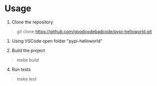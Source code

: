 # Usage
1. Clone the repository
> git clone https://github.com/goodcodebadcode/pypi-helloworld.git

1. Using VSCode open folder "pypi-helloworld"

2. Build the project
> make build

4. Run tests
> make test
